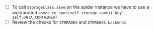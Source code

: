 - [ ] To call `StorageClass.save` on the spider instance we have to use a workaround `async_to_sync(self.storage.save)('key', self.DATA_CONTAINER)`
- [ ] Review the checks for `STORAGES` and `STORAGES.backends`
